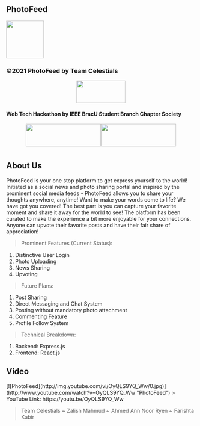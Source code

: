# <h2> PhotoFeed </h2>
<p><img src="https://image.flaticon.com/icons/png/512/2065/2065157.png" width="100px" height="100px">
<h3> ©2021 PhotoFeed by Team Celestials </h3>
<center><p><img src="https://lh3.googleusercontent.com/proxy/AB1kqNYZdDNwVOx0X4b7OZPOEMDR6cY4IG5G8I48ZLThx7foYINwX6lQgJaXt4IsmHzCTuVgOMxBUlLrAlL29oNTOGXeu-wGW8eU6JQ6XBN0bZU6yiQ1RaQofZ0" width="130px" height="60px"></p></center>
<h4> Web Tech Hackathon by IEEE BracU Student Branch Chapter Society </h4>

<center><p><img src="https://logos-download.com/wp-content/uploads/2016/09/React_logo_wordmark.png" width="200px" height="60px"><img src="https://buttercms.com/static/images/tech_banners/ExpressJS.png" width="200px" height="60px"></center>

# <h2> About Us </h2>
PhotoFeed is your one stop platform to get express yourself to the world! Initiated as a social news and photo sharing portal and inspired by the prominent social media feeds - PhotoFeed allows you to share your thoughts anywhere, anytime! Want to make your words come to life? We have got you covered! The best part is you can capture your favorite moment and share it away for the world to see! The platform has been curated to make the experience a bit more enjoyable for your connections. Anyone can upvote their favorite posts and have their fair share of appreciation!

> Prominent Features (Current Status):
1) Distinctive User Login
2) Photo Uploading
3) News Sharing 
4) Upvoting

> Future Plans:
1) Post Sharing
2) Direct Messaging and Chat System
3) Posting without mandatory photo attachment
4) Commenting Feature
5) Profile Follow System

> Technical Breakdown:
1) Backend: Express.js
2) Frontend: React.js
<h2> Video </h2>
[![PhotoFeed](http://img.youtube.com/vi/OyQLS9YQ_Ww/0.jpg)](http://www.youtube.com/watch?v=OyQLS9YQ_Ww "PhotoFeed")
> YouTube Link: https://youtu.be/OyQLS9YQ_Ww 


> Team Celestials 
~ Zalish Mahmud ~ Ahmed Ann Noor Ryen ~ Farishta Kabir
